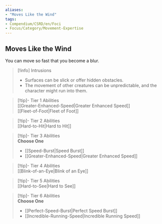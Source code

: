 ```yaml
---
aliases:
- "Moves Like the Wind"
tags:
- Compendium/CSRD/en/Foci
- Focus/Category/Movement-Expertise
---
```


  
## Moves Like the Wind  
You can move so fast that you become a blur.  

>[!info] Intrusions  
>- Surfaces can be slick or offer hidden obstacles.  
>- The movement of other creatures can be unpredictable, and the character might run into them.  


>[!tip]- Tier 1 Abilities  
> [[Greater-Enhanced-Speed|Greater Enhanced Speed]]  
> [[Fleet-of-Foot|Fleet of Foot]]  


>[!tip]- Tier 2 Abilities  
> [[Hard-to-Hit|Hard to Hit]]  


>[!tip]- Tier 3 Abilities  
> **Choose One**  
>- [[Speed-Burst|Speed Burst]]  
>- [[Greater-Enhanced-Speed|Greater Enhanced Speed]]  


>[!tip]- Tier 4 Abilities  
> [[Blink-of-an-Eye|Blink of an Eye]]  


>[!tip]- Tier 5 Abilities  
> [[Hard-to-See|Hard to See]]  


>[!tip]- Tier 6 Abilities  
> **Choose One**  
>- [[Perfect-Speed-Burst|Perfect Speed Burst]]  
>- [[Incredible-Running-Speed|Incredible Running Speed]]
